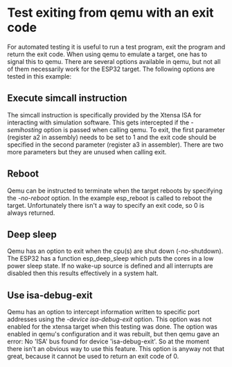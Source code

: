 # Test exiting from qemu with an exit code
For automated testing it is useful to run a test program, exit the program and return the exit code. When using qemu to emulate a target, one has to signal this to qemu.  There are several options available in qemu, but not all of them necessarily work for the ESP32 target. The following options are tested in this example:

## Execute simcall instruction
The simcall instruction is specifically provided by the Xtensa ISA for interacting with simulation software. This gets intercepted if the _-semihosting_ option is passed when calling qemu. To exit, the first parameter (register a2 in assembly) needs to be set to 1 and the exit code should be specified in the second parameter (register a3 in assembler). There are two more parameters but they are unused when calling exit.

## Reboot
Qemu can be instructed to terminate when the target reboots by specifying the _-no-reboot_ option. In the example esp_reboot is called to reboot the target.  Unfortunately there isn't a way to specify an exit code, so 0 is always returned.

## Deep sleep
Qemu has an option to exit when the cpu(s) are shut down (-no-shutdown). The ESP32 has a function esp_deep_sleep which puts the cores in a low power sleep state.  If no wake-up source is defined and all interrupts are disabled then this results effectively in a system halt.

## Use isa-debug-exit
Qemu has an option to intercept information written to specific port addresses using the _-device isa-debug-exit_ option. This option was not enabled for the xtensa target when this testing was done. The option was enabled in qemu's configuration and it was rebuilt, but then qemu gave an error: No 'ISA' bus found for device 'isa-debug-exit'. So at the moment there isn't an obvious way to use this feature.  This option is anyway not that great, because it cannot be used to return an exit code of 0.
